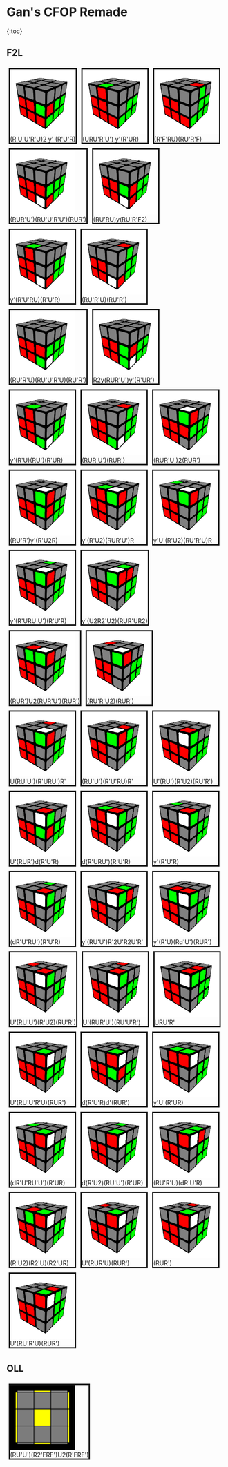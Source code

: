 # Gan's CFOP Remade

{:toc}

## F2L

<div style = "display: flex; flex-wrap: wrap;" >

<div style = "margin:5px; border-style: solid;">
<img src="images/f2l_1.png" width="150" >
<br/>(R U'U'R'U)2 y' (R'U'R)
</div>

<div style = "margin:5px; border-style: solid;">
<img src="images/f2l_2.png" width="150">
<br/>(URU'R'U') y'(R'UR)
</div>

<div style = "margin:5px; border-style: solid;">
<img src="images/f2l_3.png" width="150">
<br/>(R'F'RU)(RU'R'F)
</div>

<div style = "margin:5px; border-style: solid;">
<img src="images/f2l_4.png" width="150">
<br/>(RUR'U')(RU'U'R'U')(RUR')
</div>

<div style = "margin:5px; border-style: solid;">
<img src="images/f2l_5.png" width="150">
<br/>(RU'RU)y(RU'R'F2)
</div>

<div style = "margin:5px; border-style: solid;">
<img src="images/f2l_6.png" width="150">
<br/>y'(R'U'RU)(R'U'R)
</div>

<div style = "margin:5px; border-style: solid;">
<img src="images/f2l_7.png" width="150">
<br/>(RU'R'U)(RU'R')
</div>

<div style = "margin:5px; border-style: solid;">
<img src="images/f2l_8.png" width="150">
<br/>(RU'R'U)(RU'U'R'U)(RU'R')
</div>

<div style = "margin:5px; border-style: solid;">
<img src="images/f2l_9.png" width="150">
<br/>R2y(RUR'U')y'(R'UR')
</div>

<div style = "margin:5px; border-style: solid;">
<img src="images/f2l_10.png" width="150">
<br/>y'(R'U)(RU')(R'UR)
</div>

<div style = "margin:5px; border-style: solid;">
<img src="images/f2l_11.png" width="150">
<br/>(RUR'U')(RUR')
</div>

<div style = "margin:5px; border-style: solid;">
<img src="images/f2l_12.png" width="150">
<br/>(RUR'U')2(RUR')
</div>

<div style = "margin:5px; border-style: solid;">
<img src="images/f2l_13.png" width="150">
<br/>(RU'R')y'(R'U2R)
</div>

<div style = "margin:5px; border-style: solid;">
<img src="images/f2l_14.png" width="150">
<br/>y'(R'U2)(RUR'U')R
</div>

<div style = "margin:5px; border-style: solid;">
<img src="images/f2l_15.png" width="150">
<br/>y'U'(R'U2)(RU'R'U)R
</div>

<div style = "margin:5px; border-style: solid;">
<img src="images/f2l_16.png" width="150">
<br/>y'(R'URU'U')(R'U'R)
</div>

<div style = "margin:5px; border-style: solid;">
<img src="images/f2l_17.png" width="150">
<br/>y'(U2R2'U2)(RUR'UR2)
</div>

<div style = "margin:5px; border-style: solid;">
<img src="images/f2l_18.png" width="150">
<br/>(RUR')U2(RUR'U')(RUR')
</div>

<div style = "margin:5px; border-style: solid;">
<img src="images/f2l_19.png" width="150">
<br/>(RU'R'U2)(RUR')
</div>

<div style = "margin:5px; border-style: solid;">
<img src="images/f2l_20.png" width="150">
<br/>U(RU'U')(R'URU')R'
</div>

<div style = "margin:5px; border-style: solid;">
<img src="images/f2l_21.png" width="150">
<br/>(RU'U')(R'U'RU)R'
</div>

<div style = "margin:5px; border-style: solid;">
<img src="images/f2l_22.png" width="150">
<br/>U'(RU')(R'U2)(RU'R')
</div>

<div style = "margin:5px; border-style: solid;">
<img src="images/f2l_23.png" width="150">
<br/>U'(RUR')d(R'U'R)
</div>

<div style = "margin:5px; border-style: solid;">
<img src="images/f2l_24.png" width="150">
<br/>d(R'URU')(R'U'R)
</div>

<div style = "margin:5px; border-style: solid;">
<img src="images/f2l_25.png" width="150">
<br/>y'(R'U'R)
</div>

<div style = "margin:5px; border-style: solid;">
<img src="images/f2l_26.png" width="150">
<br/>(dR'U'RU')(R'U'R)
</div>

<div style = "margin:5px; border-style: solid;">
<img src="images/f2l_27.png" width="150">
<br/>y'(RU'U')R'2U'R2U'R'
</div>

<div style = "margin:5px; border-style: solid;">
<img src="images/f2l_28.png" width="150">
<br/>y'(R'U)(Rd'U')(RUR')
</div>

<div style = "margin:5px; border-style: solid;">
<img src="images/f2l_29.png" width="150">
<br/>U'(RU'U')(R'U2)(RU'R')
</div>

<div style = "margin:5px; border-style: solid;">
<img src="images/f2l_30.png" width="150">
<br/>U'(RUR'U')(RU'U'R')
</div>

<div style = "margin:5px; border-style: solid;">
<img src="images/f2l_31.png" width="150">
<br/>URU'R'
</div>

<div style = "margin:5px; border-style: solid;">
<img src="images/f2l_32.png" width="150">
<br/>U'(RU'U'R'U)(RUR')
</div>

<div style = "margin:5px; border-style: solid;">
<img src="images/f2l_33.png" width="150">
<br/>d(R'U'R)d'(RUR')
</div>

<div style = "margin:5px; border-style: solid;">
<img src="images/f2l_34.png" width="150">
<br/>y'U'(R'UR)
</div>

<div style = "margin:5px; border-style: solid;">
<img src="images/f2l_35.png" width="150">
<br/>(dR'U'RU'U')(R'UR)
</div>

<div style = "margin:5px; border-style: solid;">
<img src="images/f2l_36.png" width="150">
<br/>d(R'U2)(RU'U')(R'UR)
</div>

<div style = "margin:5px; border-style: solid;">
<img src="images/f2l_37.png" width="150">
<br/>(RU'R'U)(dR'U'R)
</div>

<div style = "margin:5px; border-style: solid;">
<img src="images/f2l_38.png" width="150">
<br/>(R'U2)(R2'U)(R2'UR)
</div>

<div style = "margin:5px; border-style: solid;">
<img src="images/f2l_39.png" width="150">
<br/>U'(RUR'U)(RUR')
</div>

<div style = "margin:5px; border-style: solid;">
<img src="images/f2l_40.png" width="150">
<br/>(RUR')
</div>

<div style = "margin:5px; border-style: solid;">
<img src="images/f2l_41.png" width="150">
<br/>U'(RU'R'U)(RUR')
</div>

</div>

## OLL

<div style = "display: flex; flex-wrap: wrap;" >

<div style = "margin:5px; border-style: solid;">
<img src="images/OLL_1.png" width="150" >
<br/>(RU'U')(R2'FRF')U2(R'FRF')

</div>

</div>